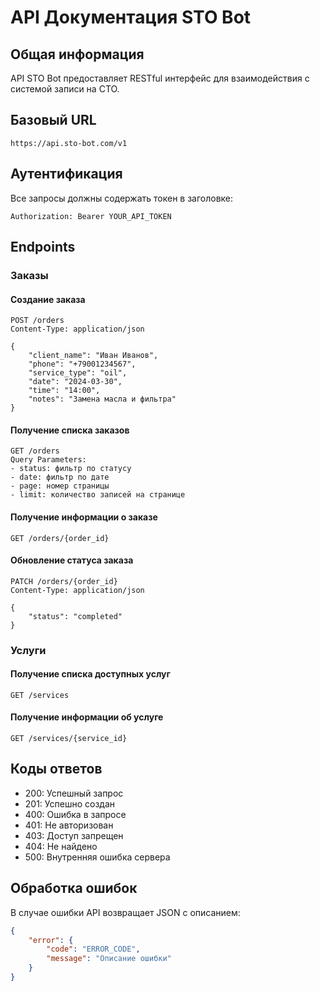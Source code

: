 # API Документация STO Bot

## Общая информация
API STO Bot предоставляет RESTful интерфейс для взаимодействия с системой записи на СТО.

## Базовый URL
```
https://api.sto-bot.com/v1
```

## Аутентификация
Все запросы должны содержать токен в заголовке:
```
Authorization: Bearer YOUR_API_TOKEN
```

## Endpoints

### Заказы

#### Создание заказа
```http
POST /orders
Content-Type: application/json

{
    "client_name": "Иван Иванов",
    "phone": "+79001234567",
    "service_type": "oil",
    "date": "2024-03-30",
    "time": "14:00",
    "notes": "Замена масла и фильтра"
}
```

#### Получение списка заказов
```http
GET /orders
Query Parameters:
- status: фильтр по статусу
- date: фильтр по дате
- page: номер страницы
- limit: количество записей на странице
```

#### Получение информации о заказе
```http
GET /orders/{order_id}
```

#### Обновление статуса заказа
```http
PATCH /orders/{order_id}
Content-Type: application/json

{
    "status": "completed"
}
```

### Услуги

#### Получение списка доступных услуг
```http
GET /services
```

#### Получение информации об услуге
```http
GET /services/{service_id}
```

## Коды ответов
- 200: Успешный запрос
- 201: Успешно создан
- 400: Ошибка в запросе
- 401: Не авторизован
- 403: Доступ запрещен
- 404: Не найдено
- 500: Внутренняя ошибка сервера

## Обработка ошибок
В случае ошибки API возвращает JSON с описанием:
```json
{
    "error": {
        "code": "ERROR_CODE",
        "message": "Описание ошибки"
    }
}
``` 